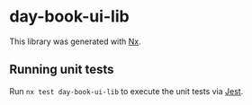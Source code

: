 # day-book-ui-lib

This library was generated with [Nx](https://nx.dev).

## Running unit tests

Run `nx test day-book-ui-lib` to execute the unit tests via [Jest](https://jestjs.io).
